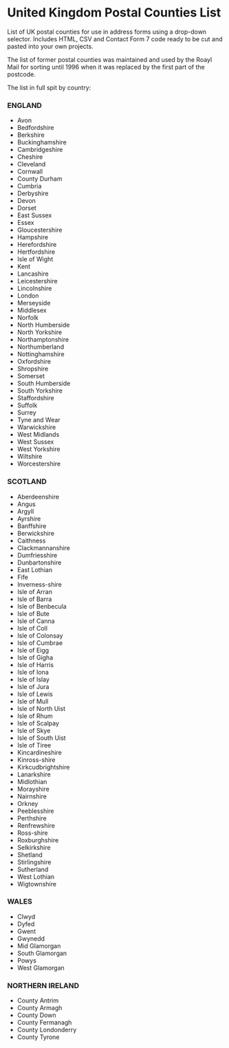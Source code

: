 # United Kingdom Postal Counties List
List of UK postal counties for use in address forms using a drop-down selector. 
Includes HTML, CSV and Contact Form 7 code ready to be cut and pasted into your own projects.

The list of former postal counties was maintained and used by the Roayl Mail for sorting until 1996 when it was 
replaced by the first part of the postcode.

The list in full spit by country:

### ENGLAND
- Avon
- Bedfordshire
- Berkshire
- Buckinghamshire
- Cambridgeshire
- Cheshire
- Cleveland
- Cornwall
- County Durham
- Cumbria
- Derbyshire
- Devon
- Dorset
- East Sussex
- Essex
- Gloucestershire
- Hampshire
- Herefordshire
- Hertfordshire
- Isle of Wight
- Kent
- Lancashire
- Leicestershire
- Lincolnshire
- London
- Merseyside
- Middlesex
- Norfolk
- North Humberside
- North Yorkshire
- Northamptonshire
- Northumberland
- Nottinghamshire
- Oxfordshire
- Shropshire
- Somerset
- South Humberside
- South Yorkshire
- Staffordshire
- Suffolk
- Surrey
- Tyne and Wear
- Warwickshire
- West Midlands
- West Sussex
- West Yorkshire
- Wiltshire
- Worcestershire

### SCOTLAND
- Aberdeenshire
- Angus
- Argyll
- Ayrshire
- Banffshire
- Berwickshire
- Caithness
- Clackmannanshire
- Dumfriesshire
- Dunbartonshire
- East Lothian
- Fife
- Inverness-shire
- Isle of Arran
- Isle of Barra
- Isle of Benbecula
- Isle of Bute
- Isle of Canna
- Isle of Coll
- Isle of Colonsay
- Isle of Cumbrae
- Isle of Eigg
- Isle of Gigha
- Isle of Harris
- Isle of Iona
- Isle of Islay
- Isle of Jura
- Isle of Lewis
- Isle of Mull
- Isle of North Uist
- Isle of Rhum
- Isle of Scalpay
- Isle of Skye
- Isle of South Uist
- Isle of Tiree
- Kincardineshire
- Kinross-shire
- Kirkcudbrightshire
- Lanarkshire
- Midlothian
- Morayshire
- Nairnshire
- Orkney
- Peeblesshire
- Perthshire
- Renfrewshire
- Ross-shire
- Roxburghshire
- Selkirkshire
- Shetland
- Stirlingshire
- Sutherland
- West Lothian
- Wigtownshire

### WALES
- Clwyd
- Dyfed
- Gwent
- Gwynedd
- Mid Glamorgan
- South Glamorgan
- Powys
- West Glamorgan

### NORTHERN IRELAND
- County Antrim
- County Armagh
- County Down
- County Fermanagh
- County Londonderry
- County Tyrone

